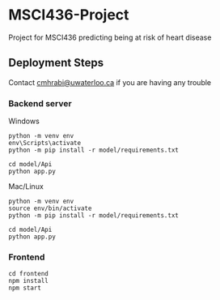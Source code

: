# MSCI436-Project
Project for MSCI436 predicting being at risk of heart disease

## Deployment Steps
Contact cmhrabi@uwaterloo.ca if you are having any trouble

### Backend server
Windows
```
python -m venv env
env\Scripts\activate
python -m pip install -r model/requirements.txt

cd model/Api
python app.py
```

Mac/Linux
```
python -m venv env
source env/bin/activate
python -m pip install -r model/requirements.txt

cd model/Api
python app.py
```

### Frontend
```
cd frontend
npm install
npm start
```
